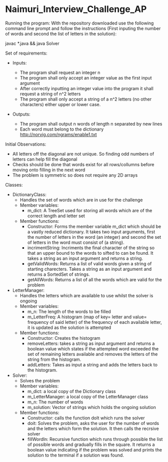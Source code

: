 # Naimuri_Interview_Challenge_AP

Running the program:
With the repository downloaded use the following command line prompt and follow the instructions (First inputing the number of words and second the list of letters in the solution):


javac *.java && java Solver


Set of requirements:
 - Inputs:
	- The program shall request an integer n
	- The program shall only accept an integer value as the first input argument
	- After correctly inputting an integer value into the program it shall request a string of n^2 letters
	- The program shall only accept a string of a n^2 letters (no other characters) either upper or lower case.

- Outputs:
	- The program shall output n words of length n separated by new lines
	- Each word must belong to the dictionary http://norvig.com/ngrams/enable1.txt
 
Initial Observations:
- All letters off the diagonal are not unique. So finding odd numbers of letters can help fill the diagonal
- Checks should be done that words exist for all rows/collumns before moving onto filling in the next word
- The problem is symmetric so does not require any 2D arrays

Classes:
- DictionaryClass:
	- Handles the set of words which are in use for the challenge
   	- Member variables:
   	  	- m_dict: A TreeSet used for storing all words which are of the correct length and letter set
   	- Member functions:
  		- Constructor: Forms the member variable m_dict which should be a vastly reduced dictionary. It takes two input arguments, first the number of letters in the word (an integer) and second the set of letters in the word must consist of (a string).
   		- incrimentString: Incriments the final character of the string so that an upper bound to the words to sifted to can be found. It takes a string as an input argument and returns a string.
   	   	- getValidWords: Returns a list of valid words given a string of starting charecters. Takes a string as an input argument and returns a SortedSet of strings.
		- getAllWords: Returns a list of all the words which are valid for the problem
- LetterManager:
  	- Handles the letters which are available to use whilst the solver is ongoing
  	- Member variables:
  	  	- m_n: The length of the words to be filled
  	  	- m_LetterFreq: A histogram (map of key= letter and value= frequency of said letter) of the frequency of each available letter, it is updated as the solution is attempted
  	- Member functions:
  	  	- Constructor: Creates the histogram
  	  	- removeLetters: takes a string as input argument and returns a boolean value which states if the attempted word exceeded the set of remaining letters available and removes the letters of the string from the histogram.
  	  	- addLetters: Takes as input a string and adds the letters back to the histogram.
- Solver:
  	- Solves the problem
  	- Member variables:
  	  	- m_dict: a local copy of the Dictionary class
  	  	- m_LetterManager: a local copy of the LetterManager class
  	  	- m_n: The number of words
  	  	- m_solution: Vector of strings which holds the ongoing solution
  	- Member functions:
  		- Constructor: calls the function doIt which runs the solver
  	   	- doit: Solves the problem, asks the user for the number of words and the letters which form the solution. It then calls the recrsive solver
  	   	- fillWordIn: Recursive function which runs through possible the list of possible words and gradually fills in the square. It returns a boolean value indicating if the problem was solved and prints the solution to the terminal if a solution was found.

